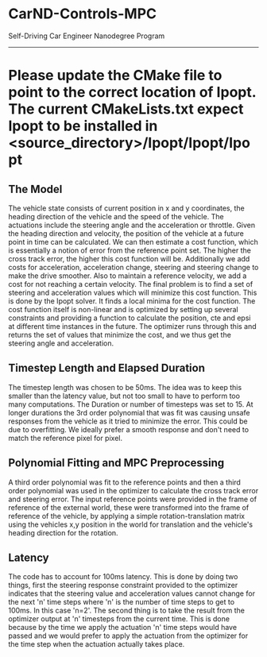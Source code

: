 # CarND-Controls-MPC
Self-Driving Car Engineer Nanodegree Program

---

# Please update the CMake file to point to the correct location of Ipopt. The current CMakeLists.txt expect Ipopt to be installed in <source_directory>/Ipopt/Ipopt/Ipopt

## The Model
The vehicle state consists of current position in x and y coordinates, the heading direction of the vehicle and the speed of the vehicle. The actuations include the steering angle and the acceleration or throttle. Given the heading direction and velocity, the position of the vehicle at a future point in time can be calculated.
We can then estimate a cost function, which is essentially a notion of error from the reference point set. The higher the cross track error, the higher this cost function will be. Additionally we add costs for acceleration, acceleration change, steering and steering change to make the drive smoother. Also to maintain a reference velocity, we add a cost for not reaching a certain velocity.
The final problem is to find a set of steering and acceleration values which will minimize this cost function. This is done by the Ipopt solver. It finds a local minima for the cost function. The cost function itself is non-linear and is optimized by setting up several constraints and providing a function to calculate the position, cte and epsi at different time instances in the future.
The optimizer runs through this and returns the set of values that minimize the cost, and we thus get the steering angle and acceleration.

## Timestep Length and Elapsed Duration
The timestep length was chosen to be 50ms. The idea was to keep this smaller than the latency value, but not too small to have to perform too many computations. The Duration or number of timesteps was set to 15. At longer durations the 3rd order polynomial that was fit was causing unsafe responses from the vehicle as it tried to minimize the error. This could be due to overfitting. We ideally prefer a smooth response and don't need to match the reference pixel for pixel.

## Polynomial Fitting and MPC Preprocessing
A third order polynomial was fit to the reference points and then a third order polynomial was used in the optimizer to calculate the cross track error and steering error. The input reference points were provided in the frame of reference of the external world, these were transformed into the frame of reference of the vehicle, by applying a simple rotation-translation matrix using the vehicles x,y position in the world for translation and the vehicle's heading direction for the rotation.

## Latency
The code has to account for 100ms latency. This is done by doing two things, first the steering response constraint provided to the optimizer indicates that the steering value and acceleration values cannot change for the next 'n' time steps where 'n' is the number of time steps to get to 100ms. In this case 'n=2'. The second thing is to take the result from the optimizer output at 'n' timesteps from the current time. This is done because by the time we apply the actuation 'n' time steps would have passed and we would prefer to apply the actuation from the optimizer for the time step when the actuation actually takes place.
